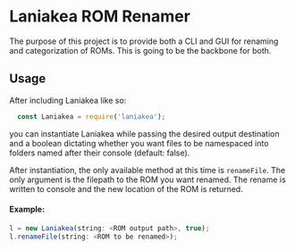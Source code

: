 # Laniakea ROM Renamer

The purpose of this project is to provide both a CLI and GUI for renaming and categorization of ROMs.  This is going to be the backbone for both.

## Usage

After including Laniakea like so:

```javascript
  const Laniakea = require('laniakea');
```
you can instantiate Laniakea while passing the desired output destination and a boolean dictating whether you want files to be namespaced into folders named after their console (default: false).

After instantiation, the only available method at this time is `renameFile`.  The only argument is the filepath to the ROM you want renamed.  The rename is written to console and the new location of the ROM is returned.

#### Example:

```javascript
l = new Laniakea(string: <ROM output path>, true);
l.renameFile(string: <ROM to be renamed>);

```
